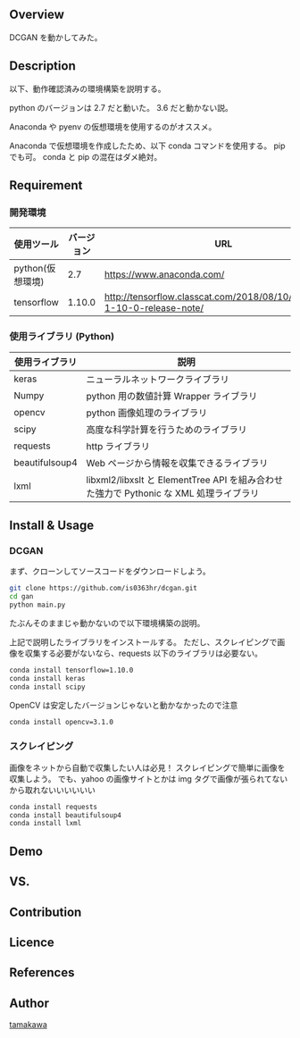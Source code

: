 ## Overview

DCGAN を動かしてみた。

## Description

以下、動作確認済みの環境構築を説明する。

python のバージョンは 2.7 だと動いた。
3.6 だと動かない説。

Anaconda や pyenv の仮想環境を使用するのがオススメ。

Anaconda で仮想環境を作成したため、以下 conda コマンドを使用する。
pip でも可。
conda と pip の混在はダメ絶対。

## Requirement

### 開発環境

| 使用ツール       | バージョン | URL                                                                       |
| ---------------- | ---------- | ------------------------------------------------------------------------- |
| python(仮想環境) | 2.7        | https://www.anaconda.com/                                                 |
| tensorflow       | 1.10.0     | http://tensorflow.classcat.com/2018/08/10/tensorflow-1-10-0-release-note/ |

### 使用ライブラリ (Python)

| 使用ライブラリ | 説明                                                                                   |
| -------------- | -------------------------------------------------------------------------------------- |
| keras          | ニューラルネットワークライブラリ                                                       |
| Numpy          | python 用の数値計算 Wrapper ライブラリ                                                 |
| opencv         | python 画像処理のライブラリ                                                            |
| scipy          | 高度な科学計算を行うためのライブラリ                                                   |
| requests       | http ライブラリ                                                                        |
| beautifulsoup4 | Web ページから情報を収集できるライブラリ                                               |
| lxml           | libxml2/libxslt と ElementTree API を組み合わせた強力で Pythonic な XML 処理ライブラリ |

## Install & Usage

### DCGAN

まず、クローンしてソースコードをダウンロードしよう。

```bash
git clone https://github.com/is0363hr/dcgan.git
cd gan
python main.py
```

たぶんそのままじゃ動かないので以下環境構築の説明。

上記で説明したライブラリをインストールする。
ただし、スクレイピングで画像を収集する必要がないなら、requests 以下のライブラリは必要ない。

```bash
conda install tensorflow=1.10.0
conda install keras
conda install scipy
```

OpenCV は安定したバージョンじゃないと動かなかったので注意

```bash
conda install opencv=3.1.0
```

### スクレイピング

画像をネットから自動で収集したい人は必見！
スクレイピングで簡単に画像を収集しよう。
でも、yahoo の画像サイトとかは img タグで画像が張られてないから取れないいいいいい

```bash
conda install requests
conda install beautifulsoup4
conda install lxml
```

## Demo

## VS.

## Contribution

## Licence

## References

## Author

[tamakawa](https://github.com/is0363hr)
